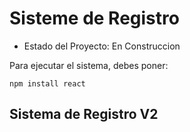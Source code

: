 <h1> Sisteme de Registro</h1>

- Estado del Proyecto: En Construccion

Para ejecutar el sistema, debes poner:

```npm install react```
<h2>Sistema de Registro V2</h2>

